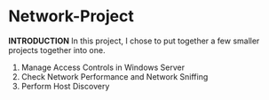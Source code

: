 # Network-Project

**INTRODUCTION**
In this project, I chose to put together a few smaller projects together into one. 
1. Manage Access Controls in Windows Server
2. Check Network Performance and Network Sniffing
3. Perform Host Discovery
